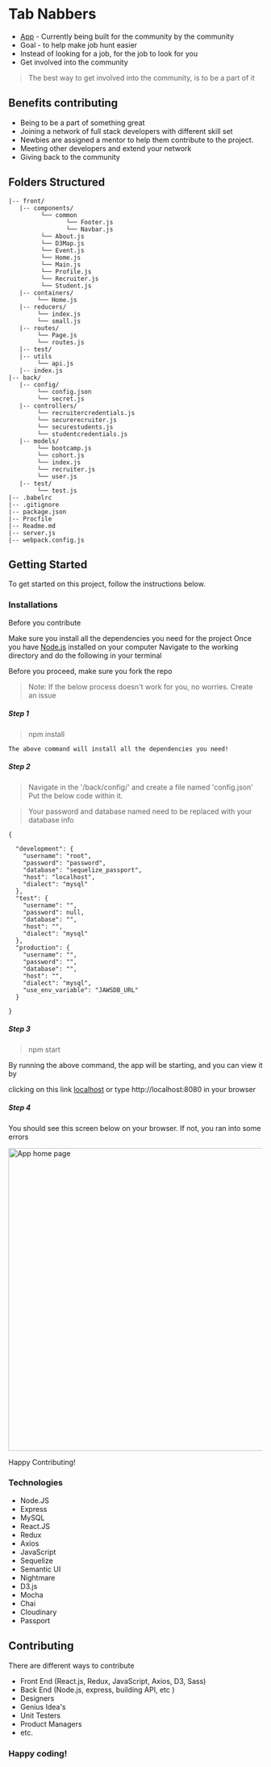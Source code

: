 # Tab Nabbers

- [App](https://bootcruitv2.herokuapp.com/) - Currently being built for the community by the community
- Goal -  to help make job hunt easier
- Instead of looking for a job, for the job to look for you
- Get involved into the community

> The best way to get involved into the community, is to be a part of it


## Benefits contributing

- Being to be a part of something great
- Joining a network of full stack developers with different skill set
- Newbies are assigned a mentor to help them contribute to the project.
- Meeting other developers and extend your network
- Giving back to the community




## Folders Structured

```
|-- front/
   |-- components/
         └── common
                └── Footer.js
                └── Navbar.js
         └── About.js
         └── D3Map.js
         └── Event.js
         └── Home.js
         └── Main.js
         └── Profile.js
         └── Recruiter.js
         └── Student.js
   |-- containers/
        └── Home.js
   |-- reducers/
        └── index.js
        └── small.js
   |-- routes/
        └── Page.js
        └── routes.js
   |-- test/
   |-- utils
        └── api.js
   |-- index.js
|-- back/
   |-- config/
        └── config.json
        └── secret.js
   |-- controllers/
        └── recruitercredentials.js
        └── securerecruiter.js
        └── securestudents.js
        └── studentcredentials.js
   |-- models/
        └── bootcamp.js
        └── cohort.js
        └── index.js
        └── recruiter.js
        └── user.js
   |-- test/
        └── test.js
|-- .babelrc
|-- .gitignore
|-- package.json
|-- Procfile
|-- Readme.md
|-- server.js
|-- webpack.config.js

```


## Getting Started

To get started on this project, follow the instructions below.

### Installations

Before you contribute

Make sure you install all the dependencies you need for the project
Once you have [Node.js](https://nodejs.org/en/) installed on your computer
Navigate to the working directory and do the following in your terminal

Before you proceed, make sure you fork the repo

> Note: If the below process doesn't work for you, no worries. Create an issue

##### Step 1
> npm install
```
The above command will install all the dependencies you need!
```



##### Step 2
> Navigate in the '/back/config/' and create a file named 'config.json'
> Put the below code within it. 

> Your password and database named need to be replaced with your database info
```
{

  "development": {
    "username": "root",
    "password": "password",
    "database": "sequelize_passport",
    "host": "localhost",
    "dialect": "mysql"
  },
  "test": {
    "username": "",
    "password": null,
    "database": "",
    "host": "",
    "dialect": "mysql"
  },
  "production": {
    "username": "",
    "password": "",
    "database": "",
    "host": "",
    "dialect": "mysql",
    "use_env_variable": "JAWSDB_URL"
  }

}
```

##### Step 3
> npm start

By running the above command, the app will be starting, and you can view it by

clicking on this link [localhost](http://localhost:8080) or type http://localhost:8080 in your browser



##### Step 4

You should see this screen below on your browser. If not, you ran into some errors

<img 
    src='http://i.imgur.com/Vi24jtC.png' width='600' alt='App home page'>

Happy Contributing!



### Technologies

 - Node.JS
 - Express
 - MySQL
 - React.JS
 - Redux
 - Axios
 - JavaScript
 - Sequelize
 - Semantic UI
 - Nightmare
 - D3.js
 - Mocha
 - Chai
 - Cloudinary
 - Passport


## Contributing


There are different ways to contribute
  - Front End (React.js, Redux, JavaScript, Axios, D3, Sass)
  - Back End (Node.js, express, building API, etc )
  - Designers
  - Genius Idea's
  - Unit Testers
  - Product Managers
  - etc.


### Happy coding!